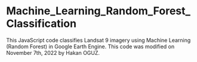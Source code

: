 # Machine_Learning_Random_Forest_Classification
This JavaScript code classifies Landsat 9 imagery using Machine Learning (Random Forest) in Google Earth Engine. This code was modified on November 7th, 2022 by Hakan OGUZ.

